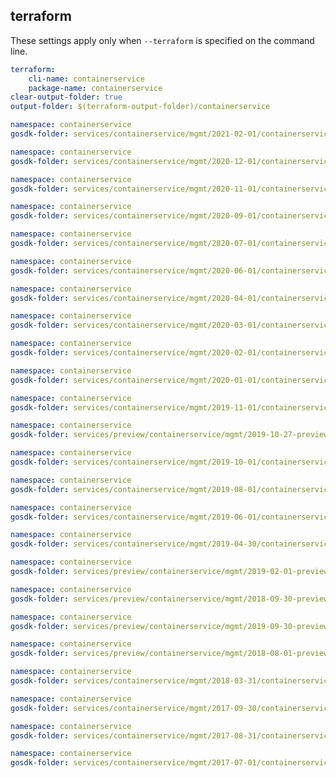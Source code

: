 
## terraform

These settings apply only when `--terraform` is specified on the command line.

``` yaml $(terraform)
terraform:
    cli-name: containerservice
    package-name: containerservice
clear-output-folder: true
output-folder: $(terraform-output-folder)/containerservice
```

``` yaml $(tag)=='package-2021-02' && $(terraform)
namespace: containerservice
gosdk-folder: services/containerservice/mgmt/2021-02-01/containerservice
```

``` yaml $(tag)=='package-2020-12' && $(terraform)
namespace: containerservice
gosdk-folder: services/containerservice/mgmt/2020-12-01/containerservice
```

``` yaml $(tag)=='package-2020-11' && $(terraform)
namespace: containerservice
gosdk-folder: services/containerservice/mgmt/2020-11-01/containerservice
```

``` yaml $(tag)=='package-2020-09' && $(terraform)
namespace: containerservice
gosdk-folder: services/containerservice/mgmt/2020-09-01/containerservice
```

``` yaml $(tag)=='package-2020-07' && $(terraform)
namespace: containerservice
gosdk-folder: services/containerservice/mgmt/2020-07-01/containerservice
```

``` yaml $(tag)=='package-2020-06' && $(terraform)
namespace: containerservice
gosdk-folder: services/containerservice/mgmt/2020-06-01/containerservice
```

``` yaml $(tag)=='package-2020-04' && $(terraform)
namespace: containerservice
gosdk-folder: services/containerservice/mgmt/2020-04-01/containerservice
```

``` yaml $(tag)=='package-2020-03' && $(terraform)
namespace: containerservice
gosdk-folder: services/containerservice/mgmt/2020-03-01/containerservice
```

``` yaml $(tag)=='package-2020-02' && $(terraform)
namespace: containerservice
gosdk-folder: services/containerservice/mgmt/2020-02-01/containerservice
```

``` yaml $(tag)=='package-2020-01' && $(terraform)
namespace: containerservice
gosdk-folder: services/containerservice/mgmt/2020-01-01/containerservice
```

``` yaml $(tag)=='package-2019-11' && $(terraform)
namespace: containerservice
gosdk-folder: services/containerservice/mgmt/2019-11-01/containerservice
```

``` yaml $(tag)=='package-2019-10-27-preview' && $(terraform)
namespace: containerservice
gosdk-folder: services/preview/containerservice/mgmt/2019-10-27-preview/containerservice
```

``` yaml $(tag)=='package-2019-10' && $(terraform)
namespace: containerservice
gosdk-folder: services/containerservice/mgmt/2019-10-01/containerservice
```

``` yaml $(tag)=='package-2019-08' && $(terraform)
namespace: containerservice
gosdk-folder: services/containerservice/mgmt/2019-08-01/containerservice
```

``` yaml $(tag)=='package-2019-06' && $(terraform)
namespace: containerservice
gosdk-folder: services/containerservice/mgmt/2019-06-01/containerservice
```

``` yaml $(tag)=='package-2019-04' && $(terraform)
namespace: containerservice
gosdk-folder: services/containerservice/mgmt/2019-04-30/containerservice
```

``` yaml $(tag)=='package-2019-02' && $(terraform)
namespace: containerservice
gosdk-folder: services/preview/containerservice/mgmt/2019-02-01-preview/containerservice
```

``` yaml $(tag)=='package-2018-09-30-preview' && $(terraform)
namespace: containerservice
gosdk-folder: services/preview/containerservice/mgmt/2018-09-30-preview/containerservice
```

``` yaml $(tag)=='package-2019-09-30-preview' && $(terraform)
namespace: containerservice
gosdk-folder: services/preview/containerservice/mgmt/2019-09-30-preview/containerservice
```

``` yaml $(tag)=='package-2018-08-preview' && $(terraform)
namespace: containerservice
gosdk-folder: services/preview/containerservice/mgmt/2018-08-01-preview/containerservice
```

``` yaml $(tag)=='package-2018-03' && $(terraform)
namespace: containerservice
gosdk-folder: services/containerservice/mgmt/2018-03-31/containerservice
```

``` yaml $(tag)=='package-2017-09' && $(terraform)
namespace: containerservice
gosdk-folder: services/containerservice/mgmt/2017-09-30/containerservice
```

``` yaml $(tag)=='package-2017-08' && $(terraform)
namespace: containerservice
gosdk-folder: services/containerservice/mgmt/2017-08-31/containerservice
```

``` yaml $(tag)=='package-2017-07' && $(terraform)
namespace: containerservice
gosdk-folder: services/containerservice/mgmt/2017-07-01/containerservice
```
